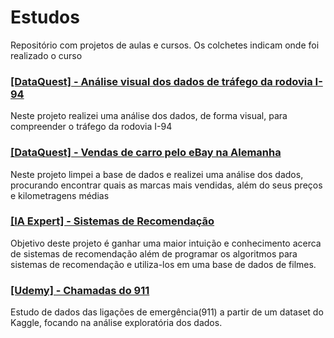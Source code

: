 # Estudos
Repositório com projetos de aulas e cursos. Os colchetes indicam onde foi realizado o curso

### [[DataQuest] - Análise visual dos dados de tráfego da rodovia I-94](https://github.com/GCAntunes/Estudos/blob/main/trafego_veiculos.ipynb)
Neste projeto realizei uma análise dos dados, de forma visual, para compreender o tráfego da rodovia  I-94

### [[DataQuest] - Vendas de carro pelo eBay na Alemanha](https://github.com/GCAntunes/Estudos/blob/main/vendas_carro.ipynb)
Neste projeto limpei a base de dados e realizei uma análise dos dados, procurando encontrar quais as marcas mais vendidas, além do seus preços e kilometragens médias

### [[IA Expert] - Sistemas de Recomendação](https://github.com/GCAntunes/Estudos/blob/main/sistemas_de_recomenda%C3%A7%C3%A3o.ipynb)
Objetivo deste projeto é ganhar uma maior intuição e conhecimento acerca de sistemas de recomendação além de programar os algoritmos para sistemas de recomendação e utiliza-los em uma base de dados de filmes.

### [[Udemy] - Chamadas do 911](https://github.com/GCAntunes/Estudos/blob/main/911_calls.ipynb)
Estudo de dados das ligações de emergência(911) a partir de um dataset do Kaggle, focando na análise exploratória dos dados.
